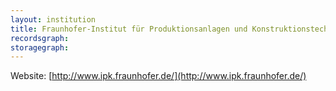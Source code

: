 ```yaml
---
layout: institution
title: Fraunhofer-Institut für Produktionsanlagen und Konstruktionstechnik
recordsgraph: 
storagegraph: 
---
```


Website: [http://www.ipk.fraunhofer.de/](http://www.ipk.fraunhofer.de/)
